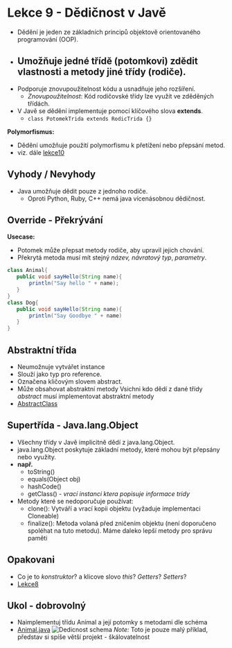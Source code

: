 # Lekce 9 - Dědičnost v Javě
- Dědění je jeden ze základních principů objektově orientovaného programování (OOP).
- Umožňuje jedné třídě (potomkovi) zdědit vlastnosti a metody jiné třídy (rodiče).
    - 
- Podporuje znovupoužitelnost kódu a usnadňuje jeho rozšíření.
    - *Znovupoužitelnost*: Kód rodičovské třídy lze využít ve zděděných třídách.
- V Javě se dědění implementuje pomocí klíčového slova **extends**.
    -  ``class PotomekTrida extends RodicTrida {}``   

**Polymorfismus:** 
- Dědění umožňuje použití polymorfismu k přetížení nebo přepsání metod.
- viz. dále [lekce10]()

## Vyhody / Nevyhody
- Java umožňuje dědit pouze z jednoho rodiče.
    - Oproti Python, Ruby, C++ nemá java vícenásobnou dědičnost.

## Override - Překrývání
**Usecase:**
 - Potomek může přepsat metody rodiče, aby upravil jejich chování.
 - Překrytá metoda musí mít stejný *název,* *návratový typ*, *parametry*.
 ```java
 class Animal{
    public void sayHello(String name){
        println("Say hello " + name);
    }
 }
 class Dog{
    public void sayHello(String name){
        println("Say Goodbye " + name)
    }
 }

 ```

## Abstraktní třída
- Neumožnuje vytvářet instance
- Slouží jako typ pro reference.
- Označena kličovým slovem abstract.
- Může obsahovat abstraktní metody
     Vsichni kdo dědí z dané třídy *abstract* musí implementovat abstraktní metody
- [AbstractClass](/src/AbstractClass.java)

## Supertřída - Java.lang.Object
- Všechny třídy v Javě implicitně dědí z java.lang.Object.
- java.lang.Object poskytuje základní metody, které mohou být přepsány nebo využity.
- **např.** 
    - toString()
    - equals(Object obj)
    - hashCode()
    - getClass() - *vrací instanci ktera popisuje informace tridy*
- Metody které se nedoporučuje používat:
    - clone(): Vytváří a vrací kopii objektu (vyžaduje implementaci Cloneable)
    - finalize(): Metoda volaná před zničením objektu (není doporučeno spoléhat na tuto metodu). Máme daleko lepší metody pro správu paměti


## Opakovani 
- Co je to *konstruktor*? a klicove slovo *this*? *Getters*? *Setters*?
- [Lekce8](../../Lekce8/lekce8/README.md)

## Ukol - dobrovolný
- Naimplementuj třídu Animal a její potomky s metodami dle schéma
- [Animal.java](src/Animal.java)
![Dedicnost schema](/Inheritance_scheme.png)
*Note:* Toto je pouze malý příklad, představ si spíše větší projekt - škálovatelnost

